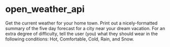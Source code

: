 # open_weather_api

Get the current weather for your home town.
Print out a nicely-formatted summary of the five day forecast for a city near your dream vacation.
For an extra degree of difficulty, tell the user (you) what they should wear in the following conditions: Hot, Comfortable, Cold, Rain, and Snow.
